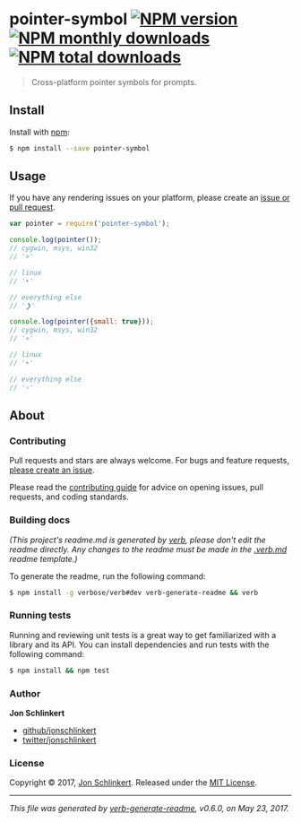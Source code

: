# pointer-symbol [![NPM version](https://img.shields.io/npm/v/pointer-symbol.svg?style=flat)](https://www.npmjs.com/package/pointer-symbol) [![NPM monthly downloads](https://img.shields.io/npm/dm/pointer-symbol.svg?style=flat)](https://npmjs.org/package/pointer-symbol) [![NPM total downloads](https://img.shields.io/npm/dt/pointer-symbol.svg?style=flat)](https://npmjs.org/package/pointer-symbol)

> Cross-platform pointer symbols for prompts.

## Install

Install with [npm](https://www.npmjs.com/):

```sh
$ npm install --save pointer-symbol
```

## Usage

If you have any rendering issues on your platform, please create an [issue or pull request](../../issues).

```js
var pointer = require('pointer-symbol');

console.log(pointer());
// cygwin, msys, win32 
// '>'

// linux
// '‣'

// everything else
// '❯'

console.log(pointer({small: true}));
// cygwin, msys, win32 
// '»'

// linux
// '‣'

// everything else
// '›'
```

## About

### Contributing

Pull requests and stars are always welcome. For bugs and feature requests, [please create an issue](../../issues/new).

Please read the [contributing guide](.github/contributing.md) for advice on opening issues, pull requests, and coding standards.

### Building docs

_(This project's readme.md is generated by [verb](https://github.com/verbose/verb-generate-readme), please don't edit the readme directly. Any changes to the readme must be made in the [.verb.md](.verb.md) readme template.)_

To generate the readme, run the following command:

```sh
$ npm install -g verbose/verb#dev verb-generate-readme && verb
```

### Running tests

Running and reviewing unit tests is a great way to get familiarized with a library and its API. You can install dependencies and run tests with the following command:

```sh
$ npm install && npm test
```

### Author

**Jon Schlinkert**

* [github/jonschlinkert](https://github.com/jonschlinkert)
* [twitter/jonschlinkert](https://twitter.com/jonschlinkert)

### License

Copyright © 2017, [Jon Schlinkert](https://github.com/jonschlinkert).
Released under the [MIT License](LICENSE).

***

_This file was generated by [verb-generate-readme](https://github.com/verbose/verb-generate-readme), v0.6.0, on May 23, 2017._